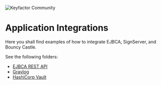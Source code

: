 ![Keyfactor Community](../keyfactor_community_logo.png)

# Application Integrations
Here you shall find examples of how to integrate EJBCA, SignServer, and Bouncy Castle. 

See the following folders: 
* [EJBCA REST API](../apps-integration/ejbca-rest-api)
* [Graylog](../apps-integration/graylog)
* [HashiCorp Vault](../apps-integration/hashicorp-vault)
